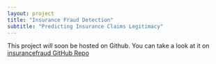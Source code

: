 ```yaml
---
layout: project
title: "Insurance Fraud Detection"
subtitle: "Predicting Insurance Claims Legitimacy"
---
```


This project *will* soon be hosted on Github. You can take a look at it on [insurancefraud GitHub Repo](https://github.com/Jalanjii/insurancefraud)